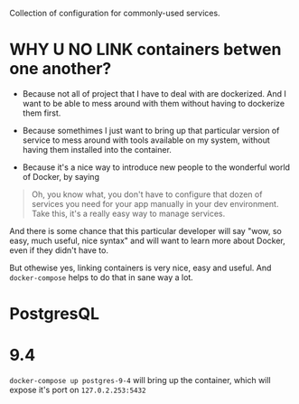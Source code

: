 Collection of configuration for commonly-used services.

# WHY U NO LINK containers betwen one another?

 * Because not all of project that I have to deal with are dockerized. 
And I want to be able to mess around with them without having to 
dockerize them first.

 * Because somethimes I just want to bring up that particular
version of service to mess around with tools available on my system,
without having them installed into the container.

 * Because it's a nice way to introduce new people to the wonderful world of 
Docker, by saying 

> Oh, you know what, you don't have to configure that dozen
of services you need for your app manually in your dev environment. Take this, it's a really easy way to manage services. 

And there is some chance that this particular developer will say "wow, so easy, much useful, nice syntax" and will want to learn more about Docker, even if they didn't have to.

But othewise yes, linking containers is very nice, easy and useful. And `docker-compose` helps to do that in sane way a lot.

# PostgresQL

# 9.4

`docker-compose up postgres-9-4` will bring up the container, which will
expose it's port on `127.0.2.253:5432`

